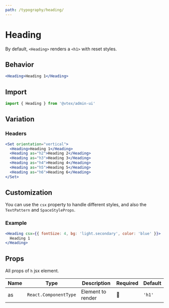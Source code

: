 ```yaml
---
path: /typography/heading/
---
```


# Heading

By default, `<Heading>` renders a `<h1>` with reset styles.

## Behavior

```jsx
<Heading>Heading 1</Heading>
```

## Import

```jsx isStatic
import { Heading } from '@vtex/admin-ui'
```

## Variation

### Headers

```jsx
<Set orientation="vertical">
  <Heading>Heading 1</Heading>
  <Heading as="h2">Heading 2</Heading>
  <Heading as="h3">Heading 3</Heading>
  <Heading as="h4">Heading 4</Heading>
  <Heading as="h5">Heading 5</Heading>
  <Heading as="h6">Heading 6</Heading>
</Set>
```

## Customization

You can use the `csx` property to handle different styles, and also the `TextPattern` and `SpaceStyleProps`.

### Example

```jsx
<Heading csx={{ fontSize: 4, bg: 'light.secondary', color: 'blue' }}>
  Heading 1
</Heading>
```

## Props

All props of `h` jsx element.

| Name | Type                  | Description       | Required | Default |
| ---- | --------------------- | ----------------- | -------- | ------- |
| as   | `React.ComponentType` | Element to render | 🚫       | `'h1'`  |
